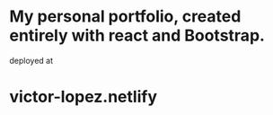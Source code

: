 # My personal portfolio, created entirely with react and Bootstrap. 

deployed at
# victor-lopez.netlify
